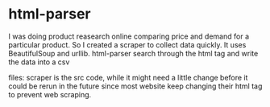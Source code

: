 # html-parser

I was doing product reasearch online comparing price and demand for a particular product.
So I created a scraper to collect data quickly. It uses BeautifulSoup and urllib.
html-parser search through the html tag and write the data into a csv

files: scraper is the src code, while it might need a little change before it could be rerun in the future since most website keep changing their html tag to prevent web scraping.
